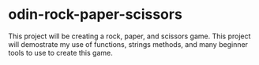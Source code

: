 # odin-rock-paper-scissors
This project will be creating a rock, paper, and scissors game. This project will demostrate my use of functions, strings methods, and many beginner tools to use to create this game.